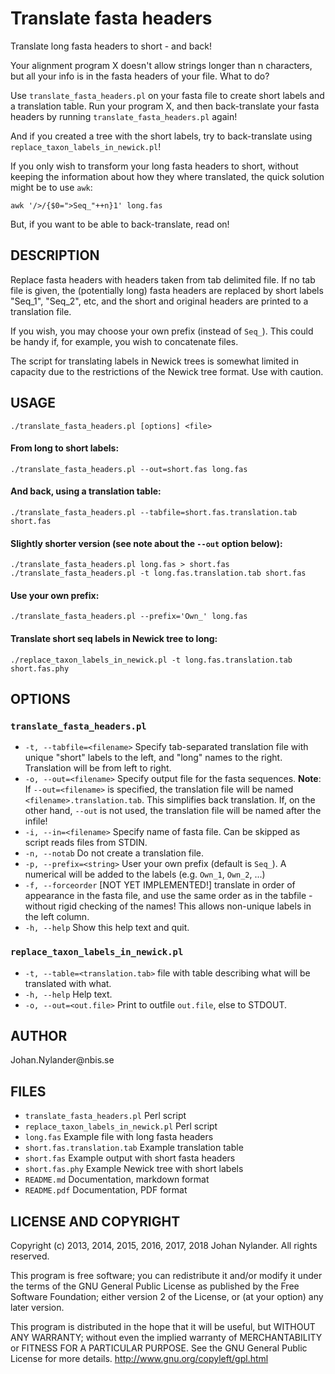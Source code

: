 # Translate fasta headers

Translate long fasta headers to short - and back!

Your alignment program X doesn't allow strings longer than n characters, but all your info is
in the fasta headers of your file. What to do?

Use `translate_fasta_headers.pl` on your fasta file to create short labels and a translation
table. Run your program X, and then back-translate your fasta headers by running `translate_fasta_headers.pl` again!

And if you created a tree with the short labels, try to back-translate using `replace_taxon_labels_in_newick.pl`!

If you only wish to transform your long fasta headers to short, without keeping the information
about how they where translated, the quick solution might be to use `awk`:

    awk '/>/{$0=">Seq_"++n}1' long.fas

But, if you want to be able to back-translate, read on!


## DESCRIPTION

Replace fasta headers with headers taken from tab delimited file. If no tab file is given,
the (potentially long) fasta headers are replaced by short labels "Seq\_1", "Seq\_2", etc, and
the short and original headers are printed to a translation file.

If you wish, you may choose your own prefix (instead of `Seq_`). This could be handy if, for
example, you wish to concatenate files. 

The script for translating labels in Newick trees is somewhat limited in capacity due to the
restrictions of the Newick tree format. Use with caution.


## USAGE

    ./translate_fasta_headers.pl [options] <file>

#### From long to short labels:

    ./translate_fasta_headers.pl --out=short.fas long.fas

#### And back, using a translation table:

    ./translate_fasta_headers.pl --tabfile=short.fas.translation.tab short.fas

#### Slightly shorter version (see note about the `--out` option below):

    ./translate_fasta_headers.pl long.fas > short.fas
    ./translate_fasta_headers.pl -t long.fas.translation.tab short.fas

#### Use your own prefix:

    ./translate_fasta_headers.pl --prefix='Own_' long.fas 

#### Translate short seq labels in Newick tree to long:

    ./replace_taxon_labels_in_newick.pl -t long.fas.translation.tab short.fas.phy


## OPTIONS

### `translate_fasta_headers.pl`

* `-t, --tabfile=<filename>`  Specify tab-separated translation file with unique "short" labels to the left,
and "long" names to the right. Translation will be from left to right.
* `-o, --out=<filename>`  Specify output file for the fasta sequences.
**Note**: If `--out=<filename>` is specified, the translation file will be named
`<filename>.translation.tab`. This simplifies back translation.
If, on the other hand, `--out` is not used, the translation file will be named after the infile!
* `-i, --in=<filename>`  Specify name of fasta file. Can be skipped as script reads files from STDIN.
* `-n, --notab`  Do not create a translation file.
* `-p, --prefix=<string>`  User your own prefix (default is `Seq_`). A numerical will be added to the
labels (e.g. `Own_1`, `Own_2`, ...)
* `-f, --forceorder`  [NOT YET IMPLEMENTED!] translate in order of appearance in the fasta file, and use
the same order as in the tabfile - without rigid checking of the names! This
allows non-unique labels in the left column.
* `-h, --help`  Show this help text and quit.

### `replace_taxon_labels_in_newick.pl`

* `-t, --table=<translation.tab>`  file with table describing what will be translated with what.
* `-h, --help`  Help text.
* `-o, --out=<out.file>`  Print to outfile `out.file`, else to STDOUT.


## AUTHOR

Johan.Nylander\@nbis.se 


## FILES

* `translate_fasta_headers.pl`  Perl script
* `replace_taxon_labels_in_newick.pl`  Perl script
* `long.fas`  Example file with long fasta headers
* `short.fas.translation.tab`  Example translation table
* `short.fas`  Example output with short fasta headers
* `short.fas.phy`  Example Newick tree with short labels
* `README.md`  Documentation, markdown format
* `README.pdf`  Documentation, PDF format


## LICENSE AND COPYRIGHT

Copyright (c) 2013, 2014, 2015, 2016, 2017, 2018 Johan Nylander. All rights reserved.

This program is free software; you can redistribute it and/or
modify it under the terms of the GNU General Public License
as published by the Free Software Foundation; either version 2
of the License, or (at your option) any later version.

This program is distributed in the hope that it will be useful,
but WITHOUT ANY WARRANTY; without even the implied warranty of
MERCHANTABILITY or FITNESS FOR A PARTICULAR PURPOSE.  See the
GNU General Public License for more details. 
http://www.gnu.org/copyleft/gpl.html 

